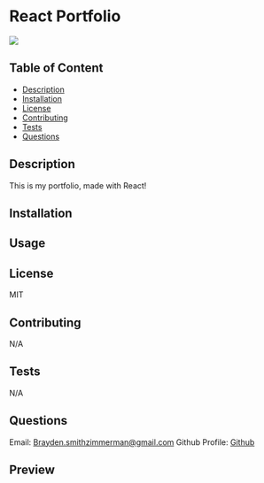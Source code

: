# React Portfolio

[<img src="https://img.shields.io/badge/License-MIT-yellow.svg">](https://opensource.org/licenses/MIT)

## Table of Content

- [Description](#description)
- [Installation](#installation)
- [License](#license)
- [Contributing](#contributing)
- [Tests](#tests)
- [Questions](#questions)

## Description

This is my portfolio, made with React!

## Installation

## Usage

## License

MIT

## Contributing

N/A

## Tests

N/A

## Questions

Email: Brayden.smithzimmerman@gmail.com
Github Profile: [Github](https://github.com/broden123)

## Preview
